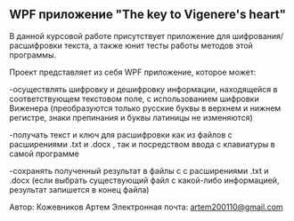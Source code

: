 WPF приложение "The key to Vigenere's heart"
--------------------------------------------

В данной курсовой работе присутствует приложение для шифрования/расшифровки текста, 
а также юнит тесты работы методов этой программы.

Проект представляет из себя WPF приложение, которое может:

-осуществлять шифровку и дешифровку информации, находящейся в соответствующем текстовом поле, 
с использованием шифровки Виженера (преобразуются только русские буквы в верхнем и нижнем регистре, 
знаки препинания и буквы латиницы не изменяются)

-получать текст и ключ для расшифровки как из файлов с расширениями .txt и .docx , 
так и посредством ввода с клавиатуры в самой программе

-сохранять полученный результат в файлы с с расширениями .txt и .docx 
(если выбрать существующий файл с какой-либо информацией, результат запишется в конец файла)

Автор: Кожевников Артем
Электронная почта: artem200110@gmail.com